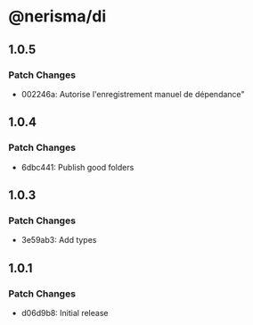 # @nerisma/di

## 1.0.5

### Patch Changes

- 002246a: Autorise l'enregistrement manuel de dépendance"

## 1.0.4

### Patch Changes

- 6dbc441: Publish good folders

## 1.0.3

### Patch Changes

- 3e59ab3: Add types

## 1.0.1

### Patch Changes

- d06d9b8: Initial release
